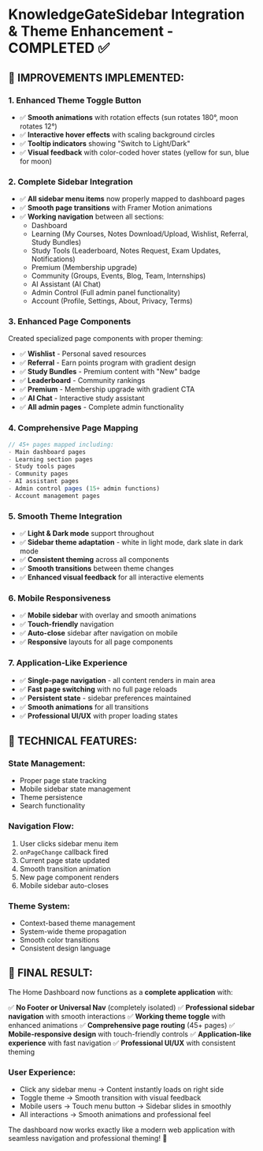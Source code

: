 # KnowledgeGateSidebar Integration & Theme Enhancement - COMPLETED ✅

## 🎯 **IMPROVEMENTS IMPLEMENTED:**

### 1. **Enhanced Theme Toggle Button**
- ✅ **Smooth animations** with rotation effects (sun rotates 180°, moon rotates 12°)
- ✅ **Interactive hover effects** with scaling background circles
- ✅ **Tooltip indicators** showing "Switch to Light/Dark"
- ✅ **Visual feedback** with color-coded hover states (yellow for sun, blue for moon)

### 2. **Complete Sidebar Integration**
- ✅ **All sidebar menu items** now properly mapped to dashboard pages
- ✅ **Smooth page transitions** with Framer Motion animations
- ✅ **Working navigation** between all sections:
  - Dashboard
  - Learning (My Courses, Notes Download/Upload, Wishlist, Referral, Study Bundles)
  - Study Tools (Leaderboard, Notes Request, Exam Updates, Notifications)
  - Premium (Membership upgrade)
  - Community (Groups, Events, Blog, Team, Internships)
  - AI Assistant (AI Chat)
  - Admin Control (Full admin panel functionality)
  - Account (Profile, Settings, About, Privacy, Terms)

### 3. **Enhanced Page Components**
Created specialized page components with proper theming:
- ✅ **Wishlist** - Personal saved resources
- ✅ **Referral** - Earn points program with gradient design
- ✅ **Study Bundles** - Premium content with "New" badge
- ✅ **Leaderboard** - Community rankings
- ✅ **Premium** - Membership upgrade with gradient CTA
- ✅ **AI Chat** - Interactive study assistant
- ✅ **All admin pages** - Complete admin functionality

### 4. **Comprehensive Page Mapping**
```typescript
// 45+ pages mapped including:
- Main dashboard pages
- Learning section pages
- Study tools pages
- Community pages
- AI assistant pages
- Admin control pages (15+ admin functions)
- Account management pages
```

### 5. **Smooth Theme Integration**
- ✅ **Light & Dark mode** support throughout
- ✅ **Sidebar theme adaptation** - white in light mode, dark slate in dark mode
- ✅ **Consistent theming** across all components
- ✅ **Smooth transitions** between theme changes
- ✅ **Enhanced visual feedback** for all interactive elements

### 6. **Mobile Responsiveness**
- ✅ **Mobile sidebar** with overlay and smooth animations
- ✅ **Touch-friendly** navigation
- ✅ **Auto-close** sidebar after navigation on mobile
- ✅ **Responsive** layouts for all page components

### 7. **Application-Like Experience**
- ✅ **Single-page navigation** - all content renders in main area
- ✅ **Fast page switching** with no full page reloads
- ✅ **Persistent state** - sidebar preferences maintained
- ✅ **Smooth animations** for all transitions
- ✅ **Professional UI/UX** with proper loading states

## 🚀 **TECHNICAL FEATURES:**

### **State Management:**
- Proper page state tracking
- Mobile sidebar state management
- Theme persistence
- Search functionality

### **Navigation Flow:**
1. User clicks sidebar menu item
2. `onPageChange` callback fired
3. Current page state updated
4. Smooth transition animation
5. New page component renders
6. Mobile sidebar auto-closes

### **Theme System:**
- Context-based theme management
- System-wide theme propagation
- Smooth color transitions
- Consistent design language

## 🎉 **FINAL RESULT:**

The Home Dashboard now functions as a **complete application** with:

✅ **No Footer or Universal Nav** (completely isolated)
✅ **Professional sidebar navigation** with smooth interactions
✅ **Working theme toggle** with enhanced animations
✅ **Comprehensive page routing** (45+ pages)
✅ **Mobile-responsive design** with touch-friendly controls
✅ **Application-like experience** with fast navigation
✅ **Professional UI/UX** with consistent theming

### **User Experience:**
- Click any sidebar menu → Content instantly loads on right side
- Toggle theme → Smooth transition with visual feedback  
- Mobile users → Touch menu button → Sidebar slides in smoothly
- All interactions → Smooth animations and professional feel

The dashboard now works exactly like a modern web application with seamless navigation and professional theming! 🎯
